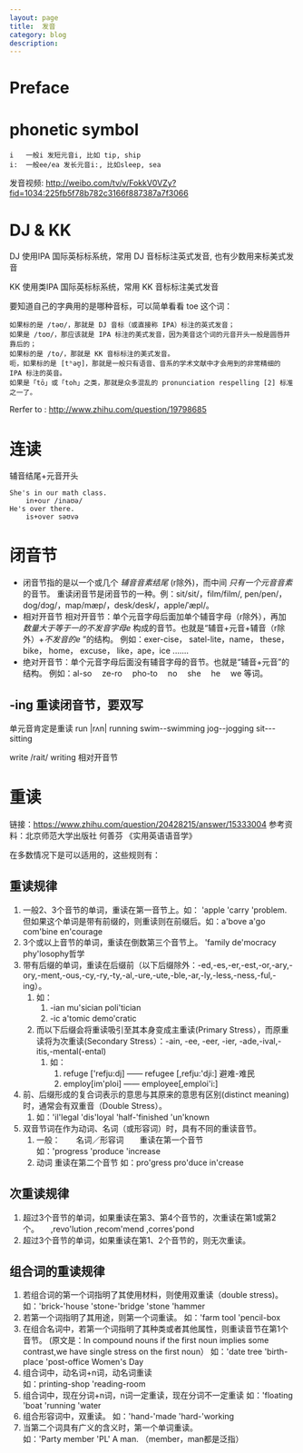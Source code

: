 ```yaml
---
layout: page
title:	发音
category: blog
description: 
---
```

# Preface

# phonetic symbol

	i 	一般i 发短元音i, 比如 tip, ship
	i:	一般ee/ea 发长元音i:, 比如sleep, sea

发音视频: http://weibo.com/tv/v/FokkV0VZy?fid=1034:225fb5f78b782c3166f887387a7f3066

# DJ & KK
DJ 使用IPA 国际英标标系统，常用 DJ 音标标注英式发音, 也有少数用来标美式发音

KK 使用类IPA 国际英标标系统，常用 KK 音标标注美式发音

要知道自己的字典用的是哪种音标，可以简单看看 toe 这个词：

	如果标的是 /təʊ/，那就是 DJ 音标（或直接称 IPA）标注的英式发音；
	如果是 /toʊ/，那应该就是 IPA 标注的美式发音，因为美音这个词的元音开头一般是圆唇并靠后的；
	如果标的是 /to/，那就是 KK 音标标注的美式发音。
	呃，如果标的是 [tʰəʊ̯]，那就是一般只有语音、音系的学术文献中才会用到的非常精细的 IPA 标注的英音。
	如果是「tō」或「toh」之类，那就是众多混乱的 pronunciation respelling [2] 标准之一了。

Rerfer to : http://www.zhihu.com/question/19798685

# 连读
辅音结尾+元音开头

	She's in our math class.
		in+our /inaʊə/
	He's over there.
		is+over səʊvə

# 闭音节
- 闭音节指的是以一个或几个 *辅音音素结尾* (r除外)，而中间 *只有一个元音音素* 的音节。
    重读闭音节是闭音节的一种。例：sit/sit/，film/film/, pen/pen/，dog/dɔg/，map/mæp/，desk/desk/，apple/ˈæpl/。
- 相对开音节
相对开音节：单个元音字母后面加单个辅音字母（r除外），再加 *数量大于等于一的不发音字母e* 构成的音节。也就是“辅音+元音+辅音（r除外）+*不发音的e* ”的结构。
例如：exer-cise， satel-lite，name， these， bike， home， excuse， like，ape，ice .......
- 绝对开音节：单个元音字母后面没有辅音字母的音节。也就是“辅音+元音”的结构。
例如：al-so　 ze-ro　 pho-to　 no 　she 　he　 we 等词。

## -ing 重读闭音节，要双写
单元音肯定是重读
run |rʌn| running
swim--swimming
jog--jogging
sit---sitting

write /rait/ writing 相对开音节

# 重读
链接：https://www.zhihu.com/question/20428215/answer/15333004
参考资料：北京师范大学出版社  何善芬  《实用英语语音学》

在多数情况下是可以适用的，这些规则有：

## 重读规律
1. 一般2、3个音节的单词，重读在第一音节上。如： 'apple    'carry     'problem.　　
    但如果这个单词是带有前缀的，则重读则在前缀后。如：a'bove     a'go   com'bine   en'courage
2. 3个或以上音节的单词，重读在倒数第三个音节上。 'family    de'mocracy    phy'losophy哲学
3. 带有后缀的单词，重读在后缀前（以下后缀除外：-ed,-es,-er,-est,-or,-ary,-ory,-ment,-ous,-cy,-ry,-ty,-al,-ure,-ute,-ble,-ar,-ly,-less,-ness,-ful,-ing）。　　
    1. 如：
        1. -ian   mu'sician poli'tician      
        2. -ic     a'tomic   demo'cratic　
    2. 而以下后缀会将重读吸引至其本身变成主重读(Primary Stress），而原重读将为次重读(Secondary Stress）：-ain, -ee, -eer, -ier, -ade,-ival,-itis,-mental(-ental)
        1. 如：
            1. refuge ['refju:dj]  ——   refugee [,refju:'dji:]  避难-难民  
            2. employ[im'ploi]  ——   employee[,emploi'i:]
4. 前、后缀形成的复合词表示的意思与其原来的意思有区别(distinct meaning)时，通常会有双重音（Double Stress）。      
    1. 如：'il'legal   'dis'loyal   'half-'finished     'un'known
5. 双音节词在作为动词、名词（或形容词）时，具有不同的重读音节。
    1. 一般：　　名词／形容词　　重读在第一个音节    
    如：'progress    'produce    'increase
    2. 动词            重读在第二个音节    如：pro'gress     pro'duce    in'crease

## 次重读规律
1. 超过3个音节的单词，如果重读在第3、第4个音节的，次重读在第1或第2个。　　,revo'lution    ,recom'mend    ,corres'pond
2. 超过3个音节的单词，如果重读在第1、2个音节的，则无次重读。

## 组合词的重读规律
1. 若组合词的第一个词指明了其使用材料，则使用双重读（double stress)。   如：'brick-'house      'stone-'bridge     'stone 'hammer
2. 若第一个词指明了其用途，则第一个词重读。  如：'farm tool    'pencil-box
3. 在组合名词中，若第一个词指明了其种类或者其他属性，则重读音节在第1个音节。
(原文是：In compound nouns if the first noun implies some contrast,we have single stress on the first noun）
     如：'date tree    'birth-place   'post-office  Women's Day
4. 组合词中，动名词+n词，动名词重读     
    如：printing-shop    'reading-room
5. 组合词中，现在分词+n词，n词一定重读，现在分词不一定重读
    如：'floating 'boat       'running 'water
6. 组合形容词中，双重读。
    如：'hand-'made     'hard-'working
7. 当第二个词具有广义的含义时，第一个单词重读。   
    如：'Party member     'PL' A man.        （member，man都是泛指）
